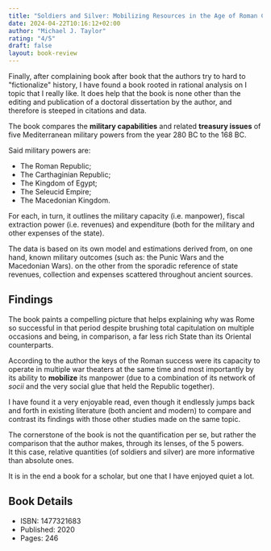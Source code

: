 ```yaml
---
title: "Soldiers and Silver: Mobilizing Resources in the Age of Roman Conquest"
date: 2024-04-22T10:16:12+02:00
author: "Michael J. Taylor"
rating: "4/5"
draft: false
layout: book-review
---
```


Finally, after complaining book after book that the authors try to hard to
"fictionalize" history, I have found a book rooted in rational analysis on I
topic that I really like. It does help that the book is none other than the
editing and publication of a doctoral dissertation by the author, and therefore
is steeped in citations and data.

The book compares the **military capabilities** and related **treasury issues**
of five Mediterranean military powers from the year 280 BC to the 168 BC.

Said military powers are:

- The Roman Republic;
- The Carthaginian Republic;
- The Kingdom of Egypt;
- The Seleucid Empire;
- The Macedonian Kingdom.

For each, in turn, it outlines the military capacity (i.e. manpower), fiscal
extraction power (i.e. revenues) and expenditure (both for the military and
other expenses of the state).

The data is based on its own model and estimations derived from, on one hand,
known military outcomes (such as: the Punic Wars and the Macedonian Wars). on
the other from the sporadic reference of state revenues, collection and expenses
scattered throughout ancient sources.

## Findings

The book paints a compelling picture that helps explaining why was Rome so
successful in that period despite brushing total capitulation on multiple
occasions and being, in comparison, a far less rich State than its Oriental
counterparts.

According to the author the keys of the Roman success were its capacity to
operate in multiple war theaters at the same time and most importantly by its
ability to **mobilize** its manpower (due to a combination of its network of
_socii_ and the very social glue that held the Republic together).

I have found it a very enjoyable read, even though it endlessly jumps back and
forth in existing literature (both ancient and modern) to compare and contrast
its findings with those other studies made on the same topic.

The cornerstone of the book is not the quantification per se, but rather the
comparison that the author makes, through its lenses, of the 5 powers.<br> It
this case, relative quantities (of soldiers and silver) are more informative
than absolute ones.

It is in the end a book for a scholar, but one that I have enjoyed quiet a lot.

## Book Details

- ISBN: 1477321683
- Published: 2020
- Pages: 246
